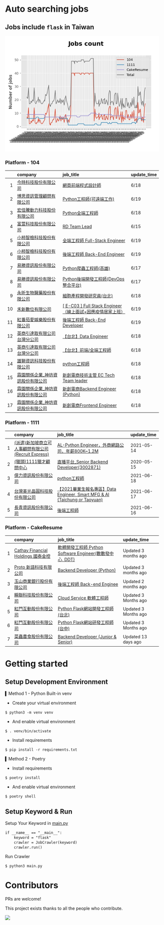 # Auto searching jobs

## Jobs include `flask` in Taiwan 

 ![image](./doc/plot_img.jpg)


### Platform - 104


|    | company                                                                            | job_title                                                                                               | update_time   |
|---:|:-----------------------------------------------------------------------------------|:--------------------------------------------------------------------------------------------------------|:--------------|
|  1 | [今時科技股份有限公司](https://www.104.com.tw/company/1a2x6bl2u4?jobsource=2018indexpoc)     | [網頁前端程式設計師](https://www.104.com.tw/job/79aqn?jobsource=2018indexpoc)                                    | 6/18          |
|  2 | [博思資訊管理顧問有限公司](https://www.104.com.tw/company/1a2x6blhw5?jobsource=2018indexpoc)   | [Python工程師(可遠端工作)](https://www.104.com.tw/job/78f5b?jobsource=2018indexpoc)                             | 6/19          |
|  3 | [宏佳騰動力科技股份有限公司](https://www.104.com.tw/company/111bwt14?jobsource=2018indexpoc)    | [Python全端工程師](https://www.104.com.tw/job/6s9aa?jobsource=2018indexpoc)                                  | 6/18          |
|  4 | [富萱科技股份有限公司](https://www.104.com.tw/company/1a2x6bkf9i?jobsource=2018indexpoc)     | [RD Team Lead](https://www.104.com.tw/job/771a6?jobsource=2018indexpoc)                                 | 6/15          |
|  5 | [小柿智檢科技股份有限公司](https://www.104.com.tw/company/1a2x6bl77l?jobsource=2018indexpoc)   | [全端工程師 Full-Stack Engineer](https://www.104.com.tw/job/71bmz?jobsource=2018indexpoc)                    | 6/19          |
|  6 | [小柿智檢科技股份有限公司](https://www.104.com.tw/company/1a2x6bl77l?jobsource=2018indexpoc)   | [後端工程師 Back-End Engineer](https://www.104.com.tw/job/71bmd?jobsource=2018indexpoc)                      | 6/19          |
|  7 | [易勝資訊股份有限公司](https://www.104.com.tw/company/1a2x6bj8og?jobsource=2018indexpoc)     | [Python爬蟲工程師(高雄)](https://www.104.com.tw/job/7aydm?jobsource=2018indexpoc)                              | 6/17          |
|  8 | [易勝資訊股份有限公司](https://www.104.com.tw/company/1a2x6bj8og?jobsource=2018indexpoc)     | [Python後端開發工程師(DevOps整合平台)](https://www.104.com.tw/job/7asvo?jobsource=2018indexpoc)                    | 6/17          |
|  9 | [永昕生物醫藥股份有限公司](https://www.104.com.tw/company/5xfw7xk?jobsource=2018indexpoc)      | [細胞產程開發研究員(台北)](https://www.104.com.tw/job/6ujnv?jobsource=2018indexpoc)                                | 6/18          |
| 10 | [禾新數位有限公司](https://www.104.com.tw/company/1a2x6bjs3i?jobsource=2018indexpoc)       | [[ E-C03 ] Full Stack Engineer（線上面試+因應疫情居家上班）](https://www.104.com.tw/job/76q8f?jobsource=2018indexpoc) | 6/19          |
| 11 | [紅番茄愛娛樂股份有限公司](https://www.104.com.tw/company/1a2x6bkx4r?jobsource=2018indexpoc)   | [後端工程師 Back-End Developer](https://www.104.com.tw/job/71ahq?jobsource=2018indexpoc)                     | 6/19          |
| 12 | [英商引達取有限公司台灣分公司](https://www.104.com.tw/company/1a2x6bkz0n?jobsource=2018indexpoc) | [【台北】Data Engineer](https://www.104.com.tw/job/6pki0?jobsource=2018indexpoc)                            | 6/18          |
| 13 | [英商引達取有限公司台灣分公司](https://www.104.com.tw/company/1a2x6bkz0n?jobsource=2018indexpoc) | [【台北】前端/全端工程師](https://www.104.com.tw/job/6pki1?jobsource=2018indexpoc)                                 | 6/18          |
| 14 | [雄獅資訊科技股份有限公司](https://www.104.com.tw/company/13kq7dpk?jobsource=2018indexpoc)     | [python工程師](https://www.104.com.tw/job/71rxc?jobsource=2018indexpoc)                                    | 6/18          |
| 15 | [霖園關係企業_神坊資訊股份有限公司](https://www.104.com.tw/company/wdapdfc?jobsource=2018indexpoc) | [新創電商技術主管 EC Tech Team leader](https://www.104.com.tw/job/7aelb?jobsource=2018indexpoc)                 | 6/18          |
| 16 | [霖園關係企業_神坊資訊股份有限公司](https://www.104.com.tw/company/wdapdfc?jobsource=2018indexpoc) | [新創電商Backend Engineer (Python)](https://www.104.com.tw/job/7aenr?jobsource=2018indexpoc)                | 6/18          |
| 17 | [霖園關係企業_神坊資訊股份有限公司](https://www.104.com.tw/company/wdapdfc?jobsource=2018indexpoc) | [新創電商Frontend Engineer](https://www.104.com.tw/job/7aen9?jobsource=2018indexpoc)                        | 6/18          |

### Platform - 1111


|    | company                                                                      | job_title                                                                                                 | update_time   |
|---:|:-----------------------------------------------------------------------------|:----------------------------------------------------------------------------------------------------------|:--------------|
|  1 | [(派遣)新加坡商立可人事顧問有限公司(Recruit Express)](https://www.1111.com.tw/corp/9992537/) | [AL-Python Engineer，外商網路公司，年薪800K~1.2M](https://www.1111.com.tw/job/91212698/)                            | 2021-05-14    |
|  2 | [(獵頭)1111獵才顧問中心](https://www.1111.com.tw/corp/69647966/)                     | [直播平台_Senior Backend Developer(3002871)](https://www.1111.com.tw/job/85960420/)                           | 2020-05-15    |
|  3 | [億力資訊股份有限公司](https://www.1111.com.tw/corp/54937860/)                         | [python工程師](https://www.1111.com.tw/job/97374762/)                                                        | 2021-06-18    |
|  4 | [台灣美光晶圓科技股份有限公司](https://www.1111.com.tw/corp/9622349/)                      | [【2021畢業生報名專區】Data Engineer, Smart MFG & AI (Taichung or Taoyuan)](https://www.1111.com.tw/job/97430572/) | 2021-06-17    |
|  5 | [長青資訊股份有限公司](https://www.1111.com.tw/corp/71694811/)                         | [後端工程師](https://www.1111.com.tw/job/85012186/)                                                            | 2021-06-16    |

### Platform - CakeResume


|    | company                                                                               | job_title                                                                                                                           | update_time          |
|---:|:--------------------------------------------------------------------------------------|:------------------------------------------------------------------------------------------------------------------------------------|:---------------------|
|  1 | [Cathay Financial Holdings 國泰金控](https://www.cakeresume.com/companies/cathayholdings) | [軟體開發工程師 Python Software Engineer(數數發中心, DDT)](https://www.cakeresume.com/companies/cathayholdings/jobs/f5c69a)                     | Updated 3 months ago |
|  2 | [Proto 新語科技有限公司](https://www.cakeresume.com/companies/proto-cx)                       | [Backend Developer (Python)](https://www.cakeresume.com/companies/proto-cx/jobs/backend-developer-python)                           | Updated 3 months ago |
|  3 | [玉山商業銀行股份有限公司](https://www.cakeresume.com/companies/esunbank)                         | [後端工程師 Back-end Enginee](https://www.cakeresume.com/companies/esunbank/jobs/back-end-enginee)                                       | Updated 2 months ago |
|  4 | [瞬聯科技股份有限公司](https://www.cakeresume.com/companies/cienet)                             | [Cloud Service 軟體工程師](https://www.cakeresume.com/companies/cienet/jobs/cloud-service-software-engineer)                             | Updated 3 Months ago |
|  5 | [紅門互動股份有限公司](https://www.cakeresume.com/companies/eagleeye-5332f1)                    | [Python Flask網站開發工程師(台北)](https://www.cakeresume.com/companies/eagleeye-5332f1/jobs/python-flask-web-development-engineer-taipei)   | Updated 3 Months ago |
|  6 | [紅門互動股份有限公司](https://www.cakeresume.com/companies/eagleeye-5332f1)                    | [Python Flask網站研發工程師(台中)](https://www.cakeresume.com/companies/eagleeye-5332f1/jobs/python-flask-website-r-amp-d-engineer-taichung) | Updated 3 Months ago |
|  7 | [菜蟲農食股份有限公司](https://www.cakeresume.com/companies/tsaitung)                           | [Backend Developer (Junior & Senior)](https://www.cakeresume.com/companies/tsaitung/jobs/backend-developer-junior-senior)           | Updated 13 days ago  |



# Getting started
## Setup Development Environment
▍Method 1 - Python Built-in venv

- Create your virtual environment
```
$ python3 -m venv venv
```
- And enable virtual environment
```
$ . venv/bin/activate
```
- Install requirements
```
$ pip install -r requirements.txt 
```

▍Method 2 - Poetry
- Install requirements
```
$ poetry install
```
- And enable virtual environment
```
$ poetry shell
```

## Setup Keyword & Run

Setup Your Keyword in [main.py](./main.py#L88)
```
if __name__ == "__main__":
    keyword = "flask"
    crawler = JobCrawler(keyword)
    crawler.run()
```

Run Crawler
```
$ python3 main.py
```

# Contributors
PRs are welcome!

This project exists thanks to all the people who contribute.

<a href="https://github.com/hsuanchi/auto-search-flask-job/graphs/contributors">
  <img src="https://contrib.rocks/image?repo=hsuanchi/auto-search-flask-job"/>
</a>
